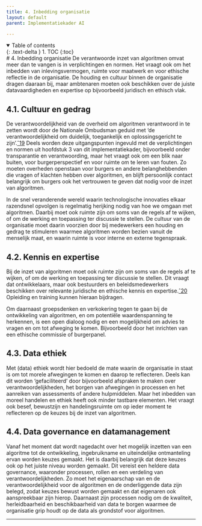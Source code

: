 ```yaml
---
title: 4. Inbedding organisatie
layout: default
parent: Implementatiekader AI

---
```

<details open markdown="block">
  <summary>
    Table of contents
  </summary>
  {: .text-delta }
1. TOC
{:toc}
</details>
# 4. Inbedding organisatie
De verantwoorde inzet van algoritmen omvat meer dan te vangen is in verplichtingen en normen. Het vraagt ook om het inbedden van inlevingsvermogen, ruimte voor maatwerk en voor ethische reflectie in de organisatie. De houding en cultuur binnen de organisatie dragen daaraan bij, maar ambtenaren moeten ook beschikken over de juiste datavaardigheden en expertise op bijvoorbeeld juridisch en ethisch vlak. 

## 4.1. Cultuur en gedrag
De verantwoordelijkheid van de overheid om algoritmen verantwoord in te zetten wordt door de Nationale Ombudsman geduid met ‘de verantwoordelijkheid om duidelijk, toegankelijk en oplossingsgericht te zijn’.[ˆ19] Deels worden deze uitgangspunten ingevuld met de verplichtingen en normen uit hoofdstuk 3 van dit implementatiekader, bijvoorbeeld onder transparantie en verantwoording, maar het vraagt ook om een blik naar buiten, voor burgerperspectief en voor ruimte om te leren van fouten. Zo moeten overheden openstaan voor burgers en andere belanghebbenden die vragen of klachten hebben over algoritmen, en blijft persoonlijk contact belangrijk om burgers ook het vertrouwen te geven dat nodig voor de inzet van algoritmen.
 
In de snel veranderende wereld waarin technologische innovaties elkaar razendsnel opvolgen is regelmatig herijking nodig van hoe we omgaan met algoritmen. Daarbij moet ook ruimte zijn om soms van de regels af te wijken, of om de werking en toepassing ter discussie te stellen. De cultuur van de organisatie moet daarin voorzien door bij medewerkers een houding en gedrag te stimuleren waarmee algoritmen worden bezien vanuit de menselijk maat, en waarin ruimte is voor interne en externe tegenspraak. 

## 4.2. Kennis en expertise
Bij de inzet van algoritmen moet ook ruimte zijn om soms van de regels af te wijken, of om de werking en toepassing ter discussie te stellen. Dit vraagt dat ontwikkelaars, maar ook bestuurders en beleidsmedewerkers beschikken over relevante juridische en ethische kennis en expertise.[ˆ20] Opleiding en training kunnen hieraan bijdragen. 

Om daarnaast groepsdenken en verkokering tegen te gaan bij de ontwikkeling van algoritmen, en om potentiële waardenspanning te herkennen, is een open dialoog nodig en een mogelijkheid om advies te vragen en om tot afweging te komen. Bijvoorbeeld door het inrichten van een ethische commissie of burgerpanel. 

## 4.3. Data ethiek 
Met (data) ethiek wordt hier bedoeld de mate waarin de organisatie in staat is om tot morele afwegingen te komen en daarop te reflecteren. Deels kan dit worden ‘gefaciliteerd’ door bijvoorbeeld afspraken te maken over verantwoordelijkheden, het borgen van afwegingen in processen en het aanreiken van assessments of andere hulpmiddelen. Maar het inbedden van moreel handelen en ethiek heeft ook minder tastbare elementen. Het vraagt ook besef, bewustzijn en handelingsruimte om op ieder moment te reflecteren op de keuzes bij de inzet van algoritmen.

## 4.4. Data governance en datamanagement
Vanaf het moment dat wordt nagedacht over het mogelijk inzetten van een algoritme tot de ontwikkeling, ingebruikname en uiteindelijke ontmanteling ervan worden keuzes gemaakt. Het is daarbij belangrijk dat deze keuzes ook op het juiste niveau worden gemaakt. Dit vereist een heldere data governance, waaronder processen, rollen en een verdeling van verantwoordelijkheden. Zo moet het eigenaarschap van en de verantwoordelijkheid voor de algoritmen en de onderliggende data zijn belegd, zodat keuzes bewust worden gemaakt en dat eigenaren ook aanspreekbaar zijn hierop. Daarnaast zijn processen nodig om de kwaliteit, herleidbaarheid en beschikbaarheid van data te borgen waarmee de organisatie grip houdt op de data als grondstof voor algoritmen.

---

[ˆ19]: <https://www.nationaleombudsman.nl/system/files/bijlage/DEF%202.0%20Rapport%20–%20Een%20burger%20is%20geen%20dataset_0.pdf>

[ˆ20]: <https://www.rathenau.nl/sites/default/files/2022-11/Overzicht_aanbevelingen_Algoritmes_afwegen_Rathenau_Instituut.pdf>